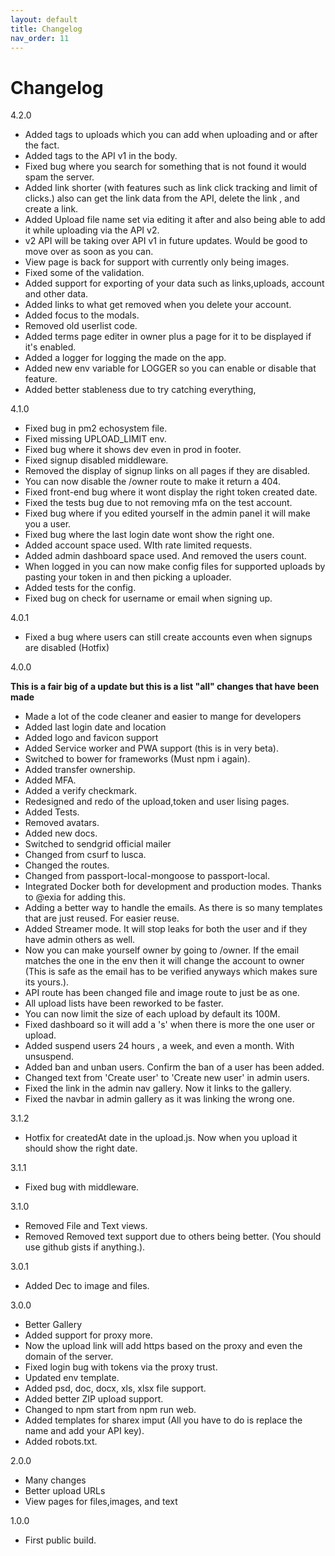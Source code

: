 ```yaml
---
layout: default
title: Changelog
nav_order: 11
---
```


# Changelog
4.2.0
- Added tags to uploads which you can add when uploading and or after the fact.
- Added tags to the API v1 in the body.
- Fixed bug where you search for something that is not found it would spam the server.
- Added link shorter (with features such as link click tracking and limit of clicks.) also can get the link data from the API, delete the link , and create a link.
- Added Upload file name set via editing it after and also being able to add it while uploading via the API v2.
- v2 API will be taking over API v1 in future updates.  Would be good to move over as soon as you can.
- View page is back for support with currently only being images.
- Fixed some of the validation.
- Added support for exporting of your data such as links,uploads, account and other data.
- Added links to what get removed when you delete your account.
- Added focus to the modals.
- Removed old userlist code.
- Added terms page editer in owner plus a page for it to be displayed if it's enabled.
- Added a logger for logging the made on the app.
- Added new env variable for LOGGER so you can enable or disable that feature.
- Added better stableness due to try catching everything,

4.1.0
- Fixed bug in pm2 echosystem file.
- Fixed missing UPLOAD_LIMIT env.
- Fixed bug where it shows dev even in prod in footer.
- Fixed signup disabled middleware.
- Removed the display of signup links on all pages if they are disabled.
- You can now disable the /owner route to make it return a 404.
- Fixed front-end bug where it wont display the right token created date.
- Fixed the tests bug due to not removing mfa on the test account.
- Fixed bug where if you edited yourself in the admin panel it will make you a user.
- Fixed bug where the last login date wont show the right one.
- Added account space used.  WIth rate limited requests.
- Added admin dashboard space used.  And removed the users count.
- When logged in you can now make config files for supported uploads by pasting your token in and then picking a uploader.
- Added tests for the config.
- Fixed bug on check for username or email when signing up.

4.0.1
* Fixed a bug where users can still create accounts even when signups are disabled (Hotfix)

4.0.0

__This is a fair big of a update but this is a list "all" changes that have been made__

* Made a lot of the code cleaner and easier to mange for developers
* Added last login date and location
* Added logo and favicon support
* Added Service worker and PWA support (this is in very beta).
* Switched to bower for frameworks (Must npm i again).
* Added transfer ownership.
* Added MFA.
* Added a verify checkmark.
* Redesigned and redo of the upload,token and user lising pages.
* Added Tests.
* Removed avatars.
* Added new docs.
* Switched to sendgrid official mailer
* Changed from csurf to lusca.
* Changed the routes.
* Changed from passport-local-mongoose to passport-local.
* Integrated Docker both for development and production modes.  Thanks to @exia for adding this.
* Adding a better way to handle the emails.  As there is so many templates that are just reused.  For easier reuse.
* Added Streamer mode.  It will stop leaks for both the user and if they have admin others as well.
* Now you can make yourself owner  by going to /owner.  If the email matches the one in the env then it will change the account to owner (This is safe as the email has to be verified anyways which makes sure its yours.).
* API route has been changed file and image route to just be as one.
* All upload lists have been reworked to be faster.
* You can now limit the size of each upload by default its 100M.
* Fixed dashboard so it will add a 's' when there is more the one user or upload.
* Added suspend users 24 hours , a week, and even a month. With unsuspend.
* Added ban and unban users. Confirm the ban of a user has been added.
* Changed text from 'Create user' to 'Create new user' in admin users.
* Fixed the link in the admin nav gallery.  Now it links to the gallery.
* Fixed the navbar in admin gallery as it was linking the wrong one.

3.1.2
* Hotfix for createdAt date in the upload.js. Now when  you upload it should show the right date.

3.1.1
* Fixed bug with middleware.

3.1.0
* Removed File and Text views.
* Removed Removed text support due to others being better. (You should use github gists if anything.).

3.0.1
* Added Dec to image and files.

3.0.0
* Better Gallery
* Added support for proxy more.
* Now the upload link will add https based on the proxy and even the domain of the server.
* Fixed login bug with tokens via the proxy trust.
* Updated env template.
* Added psd, doc, docx, xls, xlsx file support.
* Added better ZIP upload support.
* Changed to npm start from npm run web.
* Added templates for sharex imput (All you have to do is replace the name and add your API key).
* Added robots.txt.

2.0.0
* Many changes
* Better upload URLs
* View pages for files,images, and text

1.0.0
* First public build.
